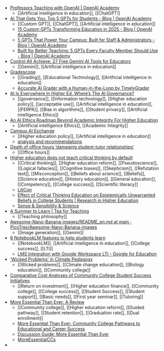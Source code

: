- [Professors Teaching with OpenAI | OpenAI Academy](https://academy.openai.com/home/collections/professors-teaching-with-openai-2025-08-18)
	- [[Artificial intelligence in education]], [[ChatGPT]]
- [AI That Gets You: Top 5 GPTs for Students - Blog | OpenAI Academy](https://academy.openai.com/home/clubs/higher-education-05x4z/blogs/ai-that-gets-you-top-5-gpts-for-students-2025-08-13)
	- [[Custom GPT]], [[ChatGPT]], [[Artificial intelligence in education]]
	- [15 Custom GPTs Transforming Education in 2025 - Blog | OpenAI Academy](https://academy.openai.com/home/clubs/higher-education-05x4z/blogs/15-custom-gpts-transforming-education-in-2025-2025-08-12)
	- [5 GPTs That Power Your Campus: Built for Staff & Administrators - Blog | OpenAI Academy](https://academy.openai.com/home/blogs/gpts-that-keep-campus-running-top-5-for-staff-and-admins-2025-08-13)
	- [Built for Better Teaching: 5 GPTs Every Faculty Member Should Use - Blog | OpenAI Academy](https://academy.openai.com/home/blogs/built-for-better-teaching-5-gpts-every-faculty-member-should-use-2025-08-13)
- [Control Alt Achieve: 27 Free Gemini AI Tools for Educators](https://www.controlaltachieve.com/2025/09/27-free-gemini-ai-tools-for-educators.html)
	- [[Gemini]], [[Artificial intelligence in education]]
- [Gradescope](https://www.gradescope.com/)
	- [[Grading]], [[Educational Technology]], [[Artificial intelligence in education]]
	- [Accurate AI Grader with a Human-in-the-Loop by TimelyGrader](https://www.timelygrader.ai/)
- [AI Is Everywhere In Higher Ed. Where’s The AI Governance?](https://www.forbes.com/sites/avivalegatt/2025/09/03/ai-is-everywhere-in-higher-ed-wheres-the-ai-governance/)
	- [[governance]], [[Information technology]], [[Higher education policy]], [[acceptable use]], [[Artificial intelligence in education]], [[FERPA]], [[Bias in algorithms]], [[Student privacy]], [[Artificial intelligence Ethics]]
- [An AI Ethics Roadmap Beyond Academic Integrity For Higher Education](https://www.forbes.com/sites/avivalegatt/2025/07/08/an-ai-ethics-roadmap-beyond-academic-integrity-for-higher-education/)
	- [[Artificial intelligence Ethics]], [[Academic Integrity]]
- [Campus AI Exchange](https://campusaiexchange.com/ai-policies-guidelines-map)
	- [[Higher education policy]], [[Artificial intelligence in education]]
	- [analysis and recommendations](https://bit.ly/stateofai_hied)
- [Death of office hours ‘damaging student-tutor relationships’](https://www.timeshighereducation.com/news/death-office-hours-damaging-student-tutor-relationships)
	- [[Office hours]]
- [Higher education does not teach critical thinking by default](https://www.timeshighereducation.com/opinion/higher-education-does-not-teach-critical-thinking-default)
	- [[Critical thinking]], [[Higher education reform]], [[Pseudoscience]], [[Logical fallacies]], [[Cognitive biases]], [[Skepticism]], [[Refutation text]], [[Misconception]], [[Beliefs about science]], [[Beliefs]], [[Science education]], [[History education]], [[General education]], [[Competency]], [[College success]], [[Scientific literacy]]
	- [LiliCon](https://lilienfeldalliance.regfox.com/lilicon#about-the-alliance)
	- [Effect of Critical Thinking Education on Epistemically Unwarranted Beliefs in College Students | Research in Higher Education](https://link.springer.com/article/10.1007/s11162-018-9513-3)
	- [Sense & Sensibility & Science](https://sensibility.berkeley.edu/index.php?title=Main_Page)
- [A Summer to Learn | Tea for Teaching](https://teaforteaching.podbean.com/e/philosophy_summer_program/)
	- [[Teaching philosophy]]
- [Awesome-Nano-Banana-images/README_en.md at main · PicoTrex/Awesome-Nano-Banana-images](https://github.com/PicoTrex/Awesome-Nano-Banana-images/blob/main/README_en.md)
	- [[Image generation]], [[Gemini]]
- [6 NotebookLM features to help students learn](https://blog.google/technology/google-labs/notebooklm-student-features/)
	- [[NotebookLM]], [[Artificial intelligence in education]], [[College success]], [[LTI]]
	- [LMS Integration with Google Workspace LTI - Google for Education](https://edu.google.com/intl/ALL_us/workspace-lti/)
- [‘Wicked Problems’ in Climate Pedagogy](https://ccrc.tc.columbia.edu/easyblog/wicked-problems-climate-pedagogy.html)
	- [[Wicked problems]], [[Climate change education]], [[Biology education]], [[Community college]]
- [Comparative Cost Analyses of Community College Student Success Initiatives](https://ccrc.tc.columbia.edu/publications/comparative-cost-analyses-student-success-initiatives.html)
	- [[Return on investment]], [[Higher education finance]], [[Community college]], [[College success]], [[Student Success]], [[Student support]], [[Basic needs]], [[First year seminar]], [[Tutoring]]
- [More Essential Than Ever: A Review](https://www.insidehighered.com/opinion/columns/confessions-community-college-dean/2025/09/04/more-essential-ever-review)
	- [[Community college]], [[Higher education reform]], [[Guided pathway]], [[Student retention]], [[Graduation rate]], [[Dual enrollment]]
	- [More Essential Than Ever: Community College Pathways to Educational and Career Success](https://ccrc.tc.columbia.edu/publications/more-essential-than-ever.html)
	- [Discussion Guide: More Essential Than Ever](https://ccrc.tc.columbia.edu/publications/discussion-guide-more-essential-than-ever.html)
	- [MoreEssentialCCs](https://ccrc.tc.columbia.edu/easyblog/tags/moreessentialccs)
-